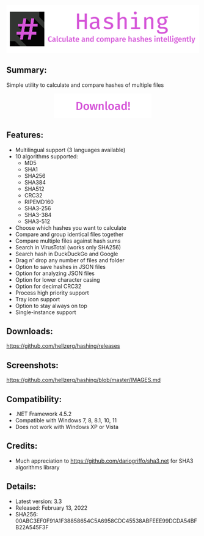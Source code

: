 <p align="center">
   <img src="banner.png">
</p> 

## Summary: ##

Simple utility to calculate and compare hashes of multiple files
<p align="center">
	<a href="https://github.com/hellzerg/hashing/releases/download/3.3/Hashing-3.3.exe" target="_blank">
		<img src="download-button.png">
	</a>
</p> 

## Features: ##

* Multilingual support (3 languages available)
* 10 algorithms supported:
	- MD5
	- SHA1
	- SHA256
	- SHA384
	- SHA512
	- CRC32
	- RIPEMD160
	- SHA3-256
	- SHA3-384
	- SHA3-512
* Choose which hashes you want to calculate
* Compare and group identical files together
* Compare multiple files against hash sums
* Search in VirusTotal (works only SHA256)
* Search hash in DuckDuckGo and Google
* Drag n' drop any number of files and folder
* Option to save hashes in JSON files
* Option for analyzing JSON files
* Option for lower character casing
* Option for decimal CRC32
* Process high priority support
* Tray icon support
* Option to stay always on top
* Single-instance support

## Downloads: ##
https://github.com/hellzerg/hashing/releases

## Screenshots: ##
https://github.com/hellzerg/hashing/blob/master/IMAGES.md

## Compatibility: ##

* .NET Framework 4.5.2
* Compatible with Windows 7, 8, 8.1, 10, 11
* Does not work with Windows XP or Vista

## Credits: ##
* Much appreciation to https://github.com/dariogriffo/sha3.net for SHA3 algorithms library

## Details: ##

* Latest version: 3.3
* Released: February 13, 2022
* SHA256: 00ABC3EF0F91A1F38858654C5A6958CDC45538ABFEEE99DCDA54BFB22A545F3F